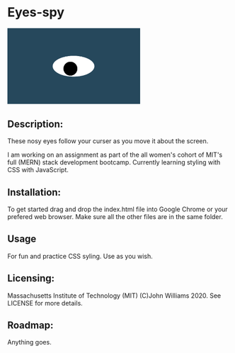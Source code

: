 # Eyes-spy
<img src= "oneeye.png" width='300'/>

## Description:
These nosy eyes follow your curser as you move it about the screen.

I am working on an assignment as part of the all women's cohort of MIT's full (MERN) stack development bootcamp. Currently learning styling with CSS with JavaScript.

## Installation:
To get started drag and drop the index.html file into Google Chrome or your prefered web browser. Make sure all the other files are in the same folder.

## Usage 
For fun and practice CSS syling. Use as you wish.

## Licensing: 
Massachusetts Institute of Technology (MIT) (C)John Williams 2020. See LICENSE for more details.

## Roadmap:
Anything goes.
